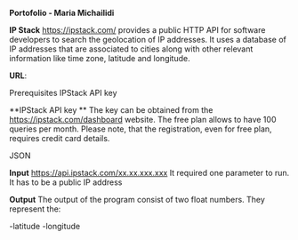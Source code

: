 **Portofolio - Maria Michailidi**

**IP Stack**
https://ipstack.com/ provides a public HTTP API for software developers to search the geolocation of IP addresses. It uses a database of IP addresses that are associated to cities along with other relevant information like time zone, latitude and longitude.

**URL**:

Prerequisites
IPStack API key


**IPStack API key **
The key can be obtained from the https://ipstack.com/dashboard website. The free plan allows to have 100 queries per month.
 Please note, that the registration, even for free plan, requires credit card details.

JSON

**Input**
https://api.ipstack.com/xx.xx.xxx.xxx
It required one parameter to run. It has to be a public IP address

**Output**
The output of the program consist of two float numbers. They represent the:

-latitude
-longitude
